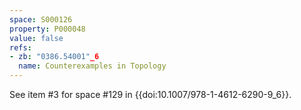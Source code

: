 ```yaml
---
space: S000126
property: P000048
value: false
refs:
- zb: "0386.54001"_6
  name: Counterexamples in Topology
---
```


See item #3 for space #129 in {{doi:10.1007/978-1-4612-6290-9_6}}.

